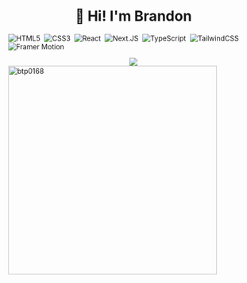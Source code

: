<h1 align="center">👋 Hi! I'm Brandon</h1>

![HTML5](https://img.shields.io/badge/-HTML5-E34F26?style=for-the-badge&logo=html5&logoColor=white)&nbsp;
![CSS3](https://img.shields.io/badge/-CSS3-1572B6?style=for-the-badge&logo=css3)&nbsp;
![React](https://img.shields.io/badge/-React-%23404d59?style=for-the-badge&logo=react)&nbsp;
![Next.JS](https://img.shields.io/badge/next.js-000000?style=for-the-badge&logo=nextdotjs&logoColor=white)&nbsp;
![TypeScript](https://img.shields.io/badge/-Typescript-3178C6?style=for-the-badge&logo=typescript&logoColor=white)&nbsp;
![TailwindCSS](https://img.shields.io/badge/TailwindCSS-0EA5E9?style=for-the-badge&logo=tailwindcss&logoColor=white)&nbsp;
![Framer Motion](https://img.shields.io/badge/FramerMotion-black?style=for-the-badge&logo=framer&logoColor=white)&nbsp;

<div align="center">
  <img align="center" class="img" src="https://komarev.com/ghpvc/?username=btp0168&color=brightgreen&label=Profile+Visits" />
</div>

<img src="http://github-readme-streak-stats.herokuapp.com?user=btp0168&theme=radical&hide_border=true" alt="btp0168" width="420"/>
